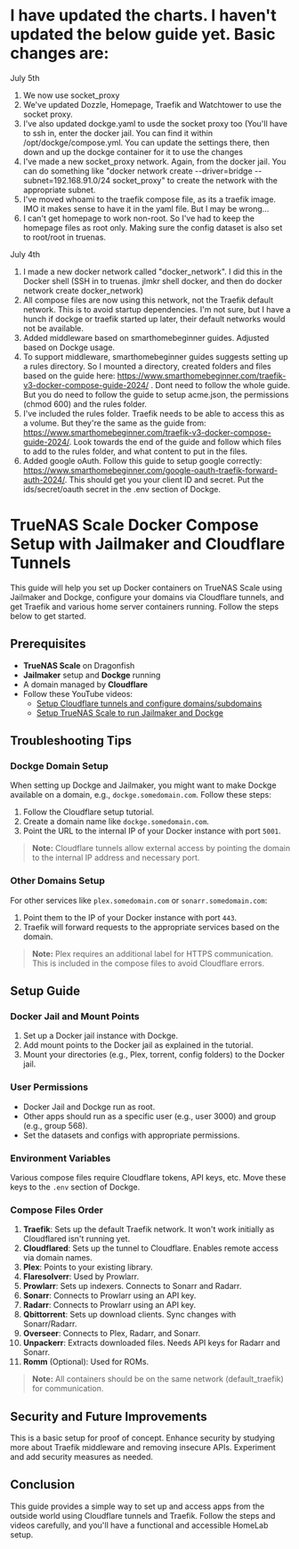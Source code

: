 <!-- @format -->

# I have updated the charts. I haven't updated the below guide yet. Basic changes are:
July 5th
1. We now use socket_proxy
2. We've updated Dozzle, Homepage, Traefik and Watchtower to use the socket proxy.
3. I've also updated dockge.yaml to usde the socket proxy too (You'll have to ssh in, enter the docker jail. You can find it within /opt/dockge/compose.yml. You can update the settings there, then down and up the dockge container for it to use the changes
4. I've made a new socket_proxy network. Again, from the docker jail. You can do something like "docker network create   --driver=bridge   --subnet=192.168.91.0/24   socket_proxy" to create the network with the appropriate subnet.
5. I've moved whoami to the traefik compose file, as its a traefik image. IMO it makes sense to have it in the yaml file. But I may be wrong...
6. I can't get homepage to work non-root. So I've had to keep the homepage files as root only. Making sure the config dataset is also set to root/root in truenas.

July 4th
1. I made a new docker network called "docker_network". I did this in the Docker shell (SSH in to truenas. jlmkr shell docker, and then do docker network create docker_network)
2. All compose files are now using this network, not the Traefik default network. This is to avoid startup dependencies. I'm not sure, but I have a hunch if dockge or traefik started up later, their default networks would not be available.
3. Added middleware based on smarthomebeginner guides. Adjusted based on Dockge usage.
4. To support middleware, smarthomebeginner guides suggests setting up a rules directory. So I mounted a directory, created folders and files based on the guide here: https://www.smarthomebeginner.com/traefik-v3-docker-compose-guide-2024/ . Dont need to follow the whole guide. But you do need to follow the guide to setup acme.json, the permissions (chmod 600) and the rules folder.
5. I've included the rules folder. Traefik needs to be able to access this as a volume. But they're the same as the guide from: https://www.smarthomebeginner.com/traefik-v3-docker-compose-guide-2024/. Look towards the end of the guide and follow which files to add to the rules folder, and what content to put in the files.
6. Added google oAuth. Follow this guide to setup google correctly: https://www.smarthomebeginner.com/google-oauth-traefik-forward-auth-2024/. This should get you your client ID and secret. Put the ids/secret/oauth secret in the .env section of Dockge.

# TrueNAS Scale Docker Compose Setup with Jailmaker and Cloudflare Tunnels

This guide will help you set up Docker containers on TrueNAS Scale using Jailmaker and Dockge, configure your domains via Cloudflare tunnels, and get Traefik and various home server containers running. Follow the steps below to get started.

## Prerequisites

- **TrueNAS Scale** on Dragonfish
- **Jailmaker** setup and **Dockge** running
- A domain managed by **Cloudflare**
- Follow these YouTube videos:
  - [Setup Cloudflare tunnels and configure domains/subdomains](https://www.youtube.com/watch?v=yMmxw-DZ5Ec)
  - [Setup TrueNAS Scale to run Jailmaker and Dockge](https://www.youtube.com/watch?v=yMmxw-DZ5Ec)

## Troubleshooting Tips

### Dockge Domain Setup

When setting up Dockge and Jailmaker, you might want to make Dockge available on a domain, e.g., `dockge.somedomain.com`. Follow these steps:

1. Follow the Cloudflare setup tutorial.
2. Create a domain name like `dockge.somedomain.com`.
3. Point the URL to the internal IP of your Docker instance with port `5001`.

> **Note:** Cloudflare tunnels allow external access by pointing the domain to the internal IP address and necessary port.

### Other Domains Setup

For other services like `plex.somedomain.com` or `sonarr.somedomain.com`:

1. Point them to the IP of your Docker instance with port `443`.
2. Traefik will forward requests to the appropriate services based on the domain.

> **Note:** Plex requires an additional label for HTTPS communication. This is included in the compose files to avoid Cloudflare errors.

## Setup Guide

### Docker Jail and Mount Points

1. Set up a Docker jail instance with Dockge.
2. Add mount points to the Docker jail as explained in the tutorial.
3. Mount your directories (e.g., Plex, torrent, config folders) to the Docker jail.

### User Permissions

- Docker Jail and Dockge run as root.
- Other apps should run as a specific user (e.g., user 3000) and group (e.g., group 568).
- Set the datasets and configs with appropriate permissions.

### Environment Variables

Various compose files require Cloudflare tokens, API keys, etc. Move these keys to the `.env` section of Dockge.

### Compose Files Order

1. **Traefik**: Sets up the default Traefik network. It won't work initially as Cloudflared isn't running yet.
2. **Cloudflared**: Sets up the tunnel to Cloudflare. Enables remote access via domain names.
3. **Plex**: Points to your existing library.
4. **Flaresolverr**: Used by Prowlarr.
5. **Prowlarr**: Sets up indexers. Connects to Sonarr and Radarr.
6. **Sonarr**: Connects to Prowlarr using an API key.
7. **Radarr**: Connects to Prowlarr using an API key.
8. **Qbittorrent**: Sets up download clients. Sync changes with Sonarr/Radarr.
9. **Overseer**: Connects to Plex, Radarr, and Sonarr.
10. **Unpackerr**: Extracts downloaded files. Needs API keys for Radarr and Sonarr.
11. **Romm** (Optional): Used for ROMs.

> **Note:** All containers should be on the same network (default_traefik) for communication.

## Security and Future Improvements

This is a basic setup for proof of concept. Enhance security by studying more about Traefik middleware and removing insecure APIs. Experiment and add security measures as needed.

## Conclusion

This guide provides a simple way to set up and access apps from the outside world using Cloudflare tunnels and Traefik. Follow the steps and videos carefully, and you'll have a functional and accessible HomeLab setup.
